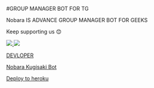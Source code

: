#GROUP MANAGER BOT FOR TG

Nobara IS ADVANCE GROUP MANAGER BOT FOR GEEKS 





Keep supporting us 😊

<a href="https://github.com/satyanandatripathi/emcee" alt="GitHub repo size"> <img src="https://img.shields.io/github/repo-size/satyanandatripathi/emcee" />
<a href="https://t.me/NobarasanRobot" alt="Telegram!"> <img src="https://aleen42.github.io/badges/src/telegram.svg" /> 




[DEVLOPER](https://t.me/xtheanonymous)






[Nobara Kugisaki Bot](https://t.me/@NobarasanRobot)





[Deploy to heroku](https://dashboard.heroku.com/new?button-url=https%3A%2F%2Fgithub.com%2Fsatyanandatripathi%2FEMCEE&template=https%3A%2F%2Fgithub.com%2Fsatyanandatripathi%2FEMCEE)

